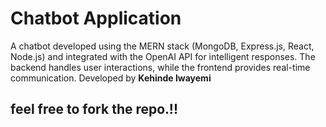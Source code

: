 # Chatbot Application

A chatbot developed using the MERN stack (MongoDB, Express.js, React, Node.js) and integrated with the OpenAI API for intelligent responses. The backend handles user interactions, while the frontend provides real-time communication.  Developed by **Kehinde Iwayemi**

## feel free to fork the repo.!!